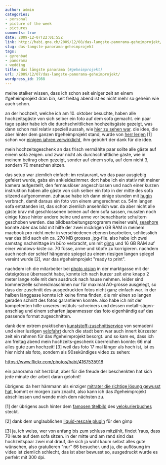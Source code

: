 ```yaml
---
author: admin
categories:
- personal
- picture of the week
- pictures
comments: true
date: 2009-12-07T22:01:55Z
link: http://habi.gna.ch/2009/12/08/das-langste-panorama-geheimprojekt/
slug: das-langste-panorama-geheimprojekt
tags:
- gyrenbad
- panorama
- wedding
title: das längste panorama (#geheimprojekt)
url: /2009/12/07/das-langste-panorama-geheimprojekt/
wordpress_id: 1988
---
```


meine stalker wissen, dass ich schon seit einiger zeit an einem #geheimprojekt dran bin, seit freitag abend ist es nicht mehr so geheim wie auch schon.

an der hochzeit, welche ich am 10. oktober besuchte, haben alle hochzeitsgäste von sich selber ein foto auf dem sofa gemacht. ein paar tage später habe ich die durchschnittlichen hochzeitsgäste gezeigt, was dann schon mal relativ speziell aussah, wie [hier zu sehen war](http://habi.gna.ch/2009/10/14/durchschnittliche-hochzeitsbesucher/). die idee, die aber hinter dem ganzen #geheimprojekt stand, wurde von [herr lerjen](http://www.arua.ch/) [1] schon vor [einigen jahren verwirklicht](http://www.arua.ch/pics/75.html), ihm gebührt der dank für die idee.

mein hochzeitsgeschenk an das frisch vermählte paar sollte alle gäste auf einem sofa zeigen. und zwar nicht als durchschnittliche gäste, wie in meinem beitrag oben gezeigt, sonder auf einem sofa, auf dem nicht 3, sondern 70 menschen sitzen.

das setup war ziemlich einfach: im restaurant, wo das paar ausgiebig gefeiert wurde, gabs ein ankleidezimmer. dort habe ich ein stativ mit meiner kamera aufgestellt, den fernauslöser angeschlossen und nach einer kurzen instruktion haben alle gäste von sich selber ein foto in der mitte des sofa sitzend aufgenommen. zuhause habe ich dann einige stunden mit [hugin](http://hugin.sourceforge.net/) verbrach, damit daraus ein foto von einem umgerechnet ca. 54m langen sofa entstanden ist, das schon ziemlich ansehnlich war. da aber nicht alle gäste brav mit geschlossenen beinen auf dem sofa sassen, mussten noch einige füsse hinter andere beine und arme vor benachbarte schultern geschoben werden. das bildbearbeitungsprogramm meiner wahl, [seashore](http://seashore.sourceforge.net/) konnte aber das bild mit hilfe der zwei mickrigen GB RAM in meinem macbook pro nicht mehr in verschiedenen ebenen bearbeiten, schliesslich war das bild auch ein ca. 270 MB grosses .jpg-file. also habe ich zwei samstag nachmittage im büro verbracht, um mit [gimp](http://www.gimp.org/) und 16 GB RAM auf einer windows-kiste ca. 70 füsse, arme und köpfe zu korrigieren. nachdem auch noch der schief hängende spiegel zu einem riesigen langen spiegel vereint wurde [2], war das #geheimprojekt "ready to print".

nachdem ich die mitarbeiter bei [photo vision](http://photovision.ch/neu/index.php?menu=Seitenangebot&lan=d&id=1) in der marktgasse mit der dateigrösse überrascht habe, konnte ich nach kurzer zeit eine knapp 2 meter lange rolle mit dem ausdruck nach hause nehmen. leider sind kommerzielle schneidmaschinen nur für maximal A0-grösse ausgelegt, so dass der zuschnitt des ausgedruckten fotos nicht ganz einfach war. in der halben länggasse konnte ich keine firma finden, die mir einen so langen geraden schnitt des fotos garantieren konnte. also habe ich mit der kompetenten hilfe unseres instituts-schreiners und dessen metall-sägen-anschlag und einem scharfen japanmesser das foto eigenhändig auf das passende format zugeschnitten.

dank dem extrem praktischen [kunststoff-zuschnittservice](http://www.semadeni.com:80/index.cfm?D43026331185B8C4BA9114EE150D9784) von semadeni und einer lustigen [velofahrt](http://identi.ca/notice/16002343) durch die stadt bern war auch innert kürzester zeit ein rahmen für das #geheimprojekt besorgt. und so kam es, dass ich am freitag abend mein hochzeits-geschenk überreichen konnte: 66 mal alles gute zum hochzeit! [3] weil das foto 17 mal länger als hoch ist, ist es hier nicht als foto, sondern als 90sekündiges video zu sehen:

https://www.flickr.com/photos/habi/4167535918

ein panorama mit herzblut, aber für die freude der beschenkten hat sich jede minute der arbeit daran gelohnt!

übrigens: da herr hämmann als einziger [mitrater die richtige lösung gewusst hat,](http://habi.gna.ch/2009/10/14/durchschnittliche-hochzeitsbesucher/#comment-12688) kommt er morgen zum znacht, also kann ich das #geheimprojekt abschliessen und wende mich dem nächsten zu.

[1] der übrigens auch hinter dem [famosen titelbild](http://www.arua.ch/insp/206.html) des [velokurierbuches](http://www.velokurierbern.ch/ueber-uns/velokurierbuch.html) steckt.

[2] dank dem unglaublichen [liquid-rescale plugin](http://liquidrescale.wikidot.com/) für den gimp

[3] ja, ich weiss, wer von anfang bis zum schluss mitzählt, findet 'raus, dass 70 leute auf dem sofa sitzen. in der mitte und am rand sind das hochzeitspaar zwei mal drauf, die sich ja wohl kaum selbst alles gute wünschen, also gratulieren "nur" 66 besucher. und ja, die auflösung im video ist ziemlich schlecht, das ist aber bewusst so, ausgedruckt wurde es perfekt mit 300 dpi.
